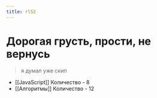 ```yaml
---
title: rl52
---
```


# Дорогая грусть, прости, не вернусь

> я думал уже скип

- [[JavaScript]]	Количество - 8
- [[Алгоритмы]]	Количество - 12
